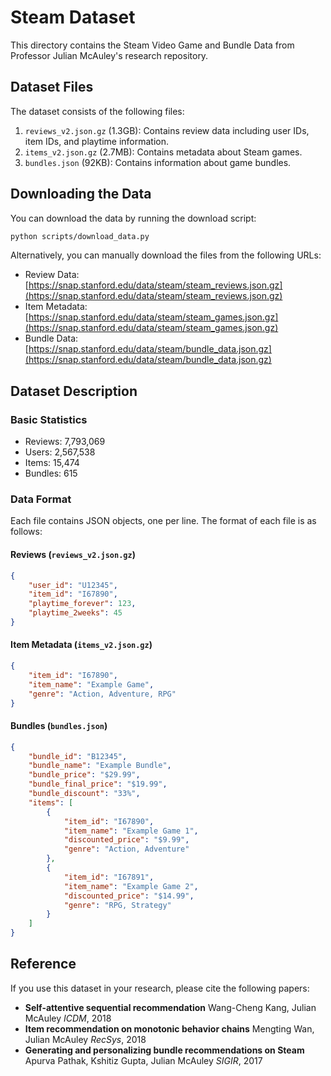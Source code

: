 # Steam Dataset

This directory contains the Steam Video Game and Bundle Data from Professor Julian McAuley's research repository.

## Dataset Files

The dataset consists of the following files:

1. `reviews_v2.json.gz` (1.3GB): Contains review data including user IDs, item IDs, and playtime information.
2. `items_v2.json.gz` (2.7MB): Contains metadata about Steam games.
3. `bundles.json` (92KB): Contains information about game bundles.

## Downloading the Data

You can download the data by running the download script:

```bash
python scripts/download_data.py
```

Alternatively, you can manually download the files from the following URLs:

- Review Data: [https://snap.stanford.edu/data/steam/steam_reviews.json.gz](https://snap.stanford.edu/data/steam/steam_reviews.json.gz)
- Item Metadata: [https://snap.stanford.edu/data/steam/steam_games.json.gz](https://snap.stanford.edu/data/steam/steam_games.json.gz)
- Bundle Data: [https://snap.stanford.edu/data/steam/bundle_data.json.gz](https://snap.stanford.edu/data/steam/bundle_data.json.gz)

## Dataset Description

### Basic Statistics

- Reviews: 7,793,069
- Users: 2,567,538
- Items: 15,474
- Bundles: 615

### Data Format

Each file contains JSON objects, one per line. The format of each file is as follows:

#### Reviews (`reviews_v2.json.gz`)

```json
{
    "user_id": "U12345",
    "item_id": "I67890",
    "playtime_forever": 123,
    "playtime_2weeks": 45
}
```

#### Item Metadata (`items_v2.json.gz`)

```json
{
    "item_id": "I67890",
    "item_name": "Example Game",
    "genre": "Action, Adventure, RPG"
}
```

#### Bundles (`bundles.json`)

```json
{
    "bundle_id": "B12345",
    "bundle_name": "Example Bundle",
    "bundle_price": "$29.99",
    "bundle_final_price": "$19.99",
    "bundle_discount": "33%",
    "items": [
        {
            "item_id": "I67890",
            "item_name": "Example Game 1",
            "discounted_price": "$9.99",
            "genre": "Action, Adventure"
        },
        {
            "item_id": "I67891",
            "item_name": "Example Game 2",
            "discounted_price": "$14.99",
            "genre": "RPG, Strategy"
        }
    ]
}
```

## Reference

If you use this dataset in your research, please cite the following papers:

- **Self-attentive sequential recommendation** Wang-Cheng Kang, Julian McAuley *ICDM*, 2018
- **Item recommendation on monotonic behavior chains** Mengting Wan, Julian McAuley *RecSys*, 2018
- **Generating and personalizing bundle recommendations on Steam** Apurva Pathak, Kshitiz Gupta, Julian McAuley *SIGIR*, 2017